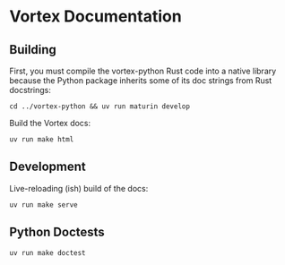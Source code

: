 # Vortex Documentation

## Building

First, you must compile the vortex-python Rust code into a native library because the Python package
inherits some of its doc strings from Rust docstrings:

```
cd ../vortex-python && uv run maturin develop
```

Build the Vortex docs:

```
uv run make html
```

## Development

Live-reloading (ish) build of the docs:

```
uv run make serve
```

## Python Doctests

```
uv run make doctest
```
